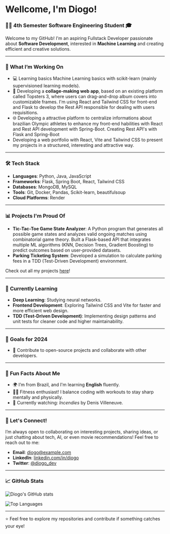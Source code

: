 # Wellcome, I'm Diogo!

### 👨‍💻 4th Semester Software Engineering Student  🎓

Welcome to my GitHub! I'm an aspiring Fullstack Developer passionate about **Software Development**, interested in **Machine Learning** and creating efficient and creative solutions.

---

### 🔭 **What I’m Working On**

- 💻 Learning basics Machine Learning basics with scikit-learn (mainly supervisioned learning models).
- 🚀 Developing a **collage-making web app**, based on an existing platform called Topsters 3, where users can drag-and-drop album covers into customizable frames. I'm using React and Tailwind CSS for front-end and Flask to develop the Rest API responsible for dealing with users requisitions. 
- 🌐 Developing a attractive platform to centralize informations about brazilian Olympic athletes to enhance my front-end habilities with React and Rest API development with Spring-Boot. Creating Rest API's with Flask and Spring-Boot
- Developing a web portfolio with React, Vite and Tailwind CSS to present my projects in a structured, interesting and attractive way.
---

### 🛠 **Tech Stack**

- **Languages**: Python, Java, JavaScript
- **Frameworks**: Flask, Spring Boot, React, Tailwind CSS
- **Databases**: MongoDB, MySQL
- **Tools**: Git, Docker, Pandas, Scikit-learn, beautifulsoup
- **Cloud Platforms**: Render

---

### 📊 **Projects I'm Proud Of**

- **Tic-Tac-Toe Game State Analyzer**: A Python program that generates all possible game states and analyzes valid ongoing matches using combinatorial game theory. Built a Flask-based API that integrates multiple ML algorithms (KNN, Decision Trees, Gradient Boosting) to predict outcomes based on user-provided datasets.
- **Parking Ticketing System**: Developed a simulation to calculate parking fees in a TDD (Test-Driven Development) environment.

Check out all my projects [here](https://github.com/Diogo)!

---

### 🌱 **Currently Learning**

- **Deep Learning**: Studying neural networks.
- **Frontend Development**: Exploring Tailwind CSS and Vite for faster and more efficient web design.
- **TDD (Test-Driven Development)**: Implementing design patterns and unit tests for cleaner code and higher maintainability.

---

### 🎯 **Goals for 2024**

- 👥 Contribute to open-source projects and collaborate with other developers.

---

### 🌟 **Fun Facts About Me**

- 🌍 I’m from Brazil, and I'm learning **English** fluently.
- 🏋️‍♂️ Fitness enthusiast! I balance coding with workouts to stay sharp mentally and physically.
- 🎥 Currently watching: *Incendies* by Denis Villeneuve.

---

### 💬 **Let's Connect!**

I’m always open to collaborating on interesting projects, sharing ideas, or just chatting about tech, AI, or even movie recommendations! Feel free to reach out to me:

- **Email**: diogo@example.com
- **LinkedIn**: [linkedin.com/in/diogo](https://linkedin.com/in/diogo)
- **Twitter**: [@diogo_dev](https://twitter.com/diogo_dev)

---

### 📈 **GitHub Stats**

![Diogo's GitHub stats](https://github-readme-stats.vercel.app/api?username=diogo&show_icons=true&theme=radical)

![Top Languages](https://github-readme-stats.vercel.app/api/top-langs/?username=diogo&layout=compact&theme=radical)

---

⭐️ Feel free to explore my repositories and contribute if something catches your eye!
